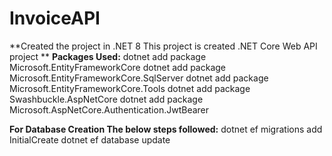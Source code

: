 # InvoiceAPI

**Created the project in .NET 8 
This project is created .NET Core Web API project
**
**Packages Used:**
dotnet add package Microsoft.EntityFrameworkCore
dotnet add package Microsoft.EntityFrameworkCore.SqlServer
dotnet add package Microsoft.EntityFrameworkCore.Tools
dotnet add package Swashbuckle.AspNetCore
dotnet add package Microsoft.AspNetCore.Authentication.JwtBearer

**For Database Creation The below steps followed:**
dotnet ef migrations add InitialCreate
dotnet ef database update

